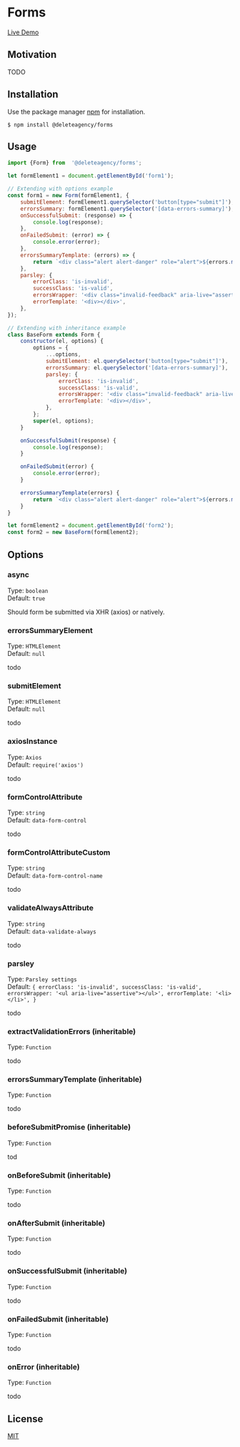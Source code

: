 # Forms

[Live Demo](https://delete-agency.github.io/forms/)

## Motivation

TODO


## Installation

Use the package manager [npm](https://docs.npmjs.com/about-npm/) for installation.

```
$ npm install @deleteagency/forms
```

## Usage

```js
import {Form} from  '@deleteagency/forms';

let formElement1 = document.getElementById('form1');

// Extending with options example
const form1 = new Form(formElement1, {
    submitElement: formElement1.querySelector('button[type="submit"]'),
    errorsSummary: formElement1.querySelector('[data-errors-summary]'),
    onSuccessfulSubmit: (response) => {
        console.log(response);
    },
    onFailedSubmit: (error) => {
        console.error(error);
    },
    errorsSummaryTemplate: (errors) => {
        return `<div class="alert alert-danger" role="alert">${errors.map(error => `<div>${error}</div>`).join()}</div>`;
    },
    parsley: {
        errorClass: 'is-invalid',
        successClass: 'is-valid',
        errorsWrapper: '<div class="invalid-feedback" aria-live="assertive"></div>',
        errorTemplate: '<div></div>',
    },
});

// Extending with inheritance example
class BaseForm extends Form {
    constructor(el, options) {
        options = {
            ...options,
            submitElement: el.querySelector('button[type="submit"]'),
            errorsSummary: el.querySelector('[data-errors-summary]'),
            parsley: {
                errorClass: 'is-invalid',
                successClass: 'is-valid',
                errorsWrapper: '<div class="invalid-feedback" aria-live="assertive"></div>',
                errorTemplate: '<div></div>',
            },
        };
        super(el, options);
    }

    onSuccessfulSubmit(response) {
        console.log(response);
    }

    onFailedSubmit(error) {
        console.error(error);
    }

    errorsSummaryTemplate(errors) {
        return `<div class="alert alert-danger" role="alert">${errors.map(error => `<div>${error}</div>`).join()}</div>`;
    }
}

let formElement2 = document.getElementById('form2');
const form2 = new BaseForm(formElement2);
```

## Options

### async

Type: `boolean`<br>
Default: `true`

Should form be submitted via XHR (axios) or natively.

### errorsSummaryElement

Type: `HTMLElement`<br>
Default: `null`

todo

### submitElement

Type: `HTMLElement`<br>
Default: `null`

todo

### axiosInstance

Type: `Axios`<br>
Default: `require('axios')`

todo

### formControlAttribute

Type: `string`<br>
Default: `data-form-control`

todo

### formControlAttributeCustom

Type: `string`<br>
Default: `data-form-control-name`

todo

### validateAlwaysAttribute

Type: `string`<br>
Default: `data-validate-always`

todo

### parsley

Type: `Parsley settings`<br>
Default: `{
    errorClass: 'is-invalid',
    successClass: 'is-valid',
    errorsWrapper: '<ul aria-live="assertive"></ul>',
    errorTemplate: '<li></li>',
}`

todo

### extractValidationErrors (inheritable)

Type: `Function`<br>

todo

### errorsSummaryTemplate (inheritable)

Type: `Function`<br>

todo

### beforeSubmitPromise (inheritable)

Type: `Function`<br>

tod

### onBeforeSubmit (inheritable)

Type: `Function`<br>

todo

### onAfterSubmit (inheritable)

Type: `Function`<br>

todo

### onSuccessfulSubmit (inheritable)

Type: `Function`<br>

todo

### onFailedSubmit (inheritable)

Type: `Function`<br>

todo

### onError (inheritable)

Type: `Function`<br>

todo

## License
[MIT](https://choosealicense.com/licenses/mit/)